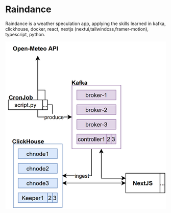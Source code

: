 # Raindance

Raindance is a weather speculation app, applying the skills learned in kafka, clickhouse, docker, react, nextjs (nextui,tailwindcss,framer-motion), typescript, python.

![alt text](image.png)
